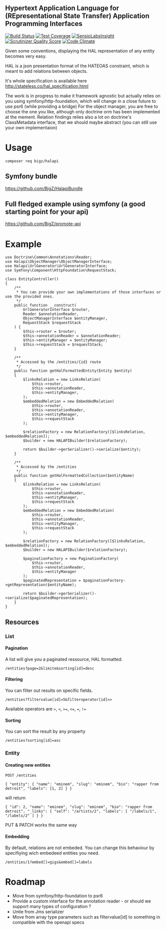 Hypertext Application Language for (REpresentational State Transfer) Application Programming Interfaces
-------------------------------------------------------------------------------------------------------

[![Build
Status](https://travis-ci.org/BigZ/Halapi.svg?branch=master)](http://travis-ci.org/BigZ/Halapi)
[![Test Coverage](https://codeclimate.com/github/BigZ/Halapi/badges/coverage.svg)](https://codeclimate.com/github/BigZ/Halapi/coverage)
[![SensioLabsInsight](https://insight.sensiolabs.com/projects/240ef51f-6625-4c79-9ba2-58d4fcb63fa5/mini.png)](https://insight.sensiolabs.com/projects/240ef51f-6625-4c79-9ba2-58d4fcb63fa5)
[![Scrutinizer Quality
Score](https://scrutinizer-ci.com/g/BigZ/Halapi/badges/quality-score.png?s=45b5a825f99de4d29c98b5103f59e060139cf354)](https://scrutinizer-ci.com/g/BigZ/Halapi/)
[![Code Climate](https://codeclimate.com/github/BigZ/Halapi/badges/gpa.svg)](https://codeclimate.com/github/BigZ/Halapi)

Given some conventions, displaying the HAL representation of any entity becomes very easy.

HAL is a json presentation format of the HATEOAS constraint, which is meant to add relations between objects.

It's whole specification is available here http://stateless.co/hal_specification.html

The work is in progress to make it framework agnostic but actually relies on you using symfony/http-foundation, which will change in a close future to use psr6 (while providing a bridge)
For the object manager, you are free to choose the one you like, although only doctrine orm has been implemented at the mement.
Relation findings relies also a lot on doctrine's ClassMetadata interface, that we should maybe abstract (you can still use your own implementaion)

# Usage
`composer req bigz/halapi`

## Symfony bundle
https://github.com/BigZ/HalapiBundle

## Full fledged example using symfony (a good starting point for your api)
https://github.com/BigZ/promote-api

# Example

```
use Doctrine\Common\Annotations\Reader;
use Halapi\ObjectManager\ObjectManagerInterface;
use Halapi\UrlGenerator\UrlGeneratorInterface;
use Symfony\Component\HttpFoundation\RequestStack;

class EntityController()
{
    /**
     * You can provide your own implementations of those interfaces or use the provided ones.
     */
    public function __construct(
        UrlGeneratorInterface $router,
        Reader $annotationReader,
        ObjectManagerInterface $entityManager,
        RequestStack $requestStack
    ) {
        $this->router = $router;
        $this->annotationReader = $annotationReader;
        $this->entityManager = $entityManager;
        $this->requestStack = $requestStack;
    }

    /**
     * Accessed by the /entities/{id} route
     */
    public function getHalFormattedEntity(Entity $entity)
    {
        $linksRelation = new LinksRelation(
            $this->router,
            $this->annotationReader,
            $this->entityManager,
        );
        $embeddedRelation = new EmbeddedRelation(
            $this->router,
            $this->annotationReader,
            $this->entityManager,
            $this->requestStack
        );

        $relationFactory = new RelationFactory([$linksRelation, $embeddedRelation]);
        $builder = new HALAPIBuilder($relationFactory);

        return $builder->gerSerializer()->serialize($entity);
    }

    /**
     * Accessed by the /entities
     */
    public function getHalFormattedCollection($entityName)
    {
        $linksRelation = new LinksRelation(
            $this->router,
            $this->annotationReader,
            $this->entityManager,
            $this->requestStack
        );
        $embeddedRelation = new EmbeddedRelation(
            $this->router,
            $this->annotationReader,
            $this->entityManager,
            $this->requestStack
        );

        $relationFactory = new RelationFactory([$linksRelation, $embeddedRelation]);
        $builder = new HALAPIBuilder($relationFactory);

        $paginationFactory = new PaginationFactory(
            $this->router,
            $this->annotationReader,
            $this->entityManager
        );
        $paginatedRepresentation = $paginationFactory->getRepresentation($entityName);

        return $builder->gerSerializer()->serialize($paginatedRepresentation);
    }
}
```

## Resources

### List

#### Pagination
A list will give you a paginated ressource, HAL formatted.

`/entities?page=2&limite&sorting[id]=desc`

#### Filtering
You can filter out results on specific fields.

`/entities?filtervalue[id]=5&filteroperator[id]=>`

Available operators are `>`, `<`, `>=`, `<=`, `=`, `!=`


#### Sorting
You can sort the result by any property

`/entities?sorting[id]=asc`

### Entity
#### Creating new entities
`POST /entities`

`{
     "entity": {
         "name": "eminem",
         "slug": "eminem",
         "bio": "rapper from detroit",
         "labels": [1, 2]
     }
 }`

 will return

`{
   "id": 2,
   "name": "eminem",
   "slug": "eminem",
   "bio": "rapper from detroit",
   "_links": {
     "self": "/artists/2",
     "labels": [
       "/labels/1",
       "/labels/2"
     ]
   }
 }`

PUT & PATCH works the same way

#### Embedding

By default, relations are not embeded. You can change this behaviour by specifiying wich embedeed entities you need.

`/entities/1?embed[]=gigs&embed[]=labels`

# Roadmap

- Move from symfony/http-foundation to psr6
- Provide a custom interface for the annotation reader - or should we support many types of configuration ?
- Untie from Jms serializer
- Move from array type parameters such as filtervalue[id] to something in compatible with the openapi specs
